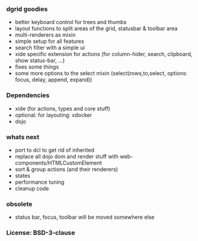 ### dgrid goodies
  
- better keyboard control for trees and thumbs
- layout functions to split areas of the grid, statusbar & toolbar area
- multi-renderers as mixin
- simple setup for all features
- search filter with a simple ui
- xide specific extension for actions (for column-hider, search, clipboard, show status-bar, ...)
- fixes some things
- some more options to the select mixin (select(rows,to,select, options: focus, delay, append, expand))

### Dependencies

- xide (for actions, types and core stuff)
- optional: for layouting: xdocker
- dojo

### whats next

- port to dcl to get rid of inherited
- replace all dojo dom and render stuff with web-components/HTMLCustomElement
- sort & group actions (and their renderers)
- states
- performance tuning 
- cleanup code

### obsolete

- status bar, focus, toolbar will be moved somewhere else

### License: BSD-3-clause
